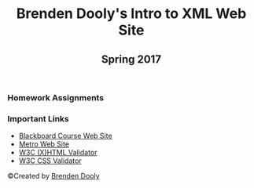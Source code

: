 <!DOCTYPE html>
<html lang="en">
<head>
  <title>Brenden Dooly's Intro to XML Home Page</title>
  <meta charset="utf-8">
<link rel="stylesheet" href="homepage.css">
</head>
<body>
<div id="wrapper">
<!-- Brenden Dooly
     default.htm
     INFO2351-4A
     Bridgham
     3/15/2017
-->
<header>
<h1>Brenden Dooly's Intro to XML Web Site</h1>
<h2>Spring 2017</h2>
</header>
<main>
<h3>Homework Assignments</h3>

 <h3>Important Links</h3>
 <ul>
	<li><a href="http://Blackboard.mccneb.edu">Blackboard Course Web Site</a></li>
	<li><a href="http://www.mccneb.edu">Metro Web Site</a></li>
	<li><a href="http://validator.w3.org">W3C (X)HTML Validator</a></li>
	<li><a href="http://jigsaw.w3.org/css-validator/">W3C CSS Validator</a></li>
 
 </ul>
 </main>
 <footer>
<p>&copy;Created by <a href="mailto:bdooly@mail.mccneb.edu">Brenden Dooly</a></p>
</footer>
 
 </div>
</body>
</html>
